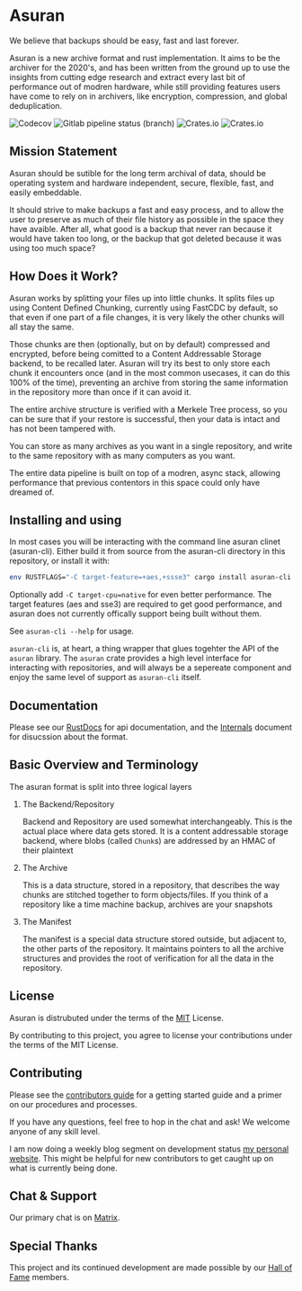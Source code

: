 Asuran
======

We believe that backups should be easy, fast and last forever.

Asuran is a new archive format and rust implementation. It aims to be the archiver for the 2020's, and has been written from the ground up to use the insights from cutting edge research and extract every last bit of performance out of modren hardware, while still providing features users have come to rely on in archivers, like encryption, compression, and global deduplication.

![Codecov](https://img.shields.io/codecov/c/gl/asuran-rs/asuran?style=flat-square) ![Gitlab pipeline status (branch)](https://img.shields.io/gitlab/pipeline/asuran-rs/asuran/master?style=flat-square) ![Crates.io](https://img.shields.io/crates/v/asuran?style=flat-square) ![Crates.io](https://img.shields.io/crates/l/asuran?style=flat-square)

Mission Statement
-----------------

Asuran should be sutible for the long term archival of data, should be operating system and hardware independent, secure, flexible, fast, and easily embeddable.

It should strive to make backups a fast and easy process, and to allow the user to preserve as much of their file history as possible in the space they have avaible. After all, what good is a backup that never ran because it would have taken too long, or the backup that got deleted because it was using too much space?

How Does it Work?
-----------------

Asuran works by splitting your files up into little chunks. It splits files up using Content Defined Chunking, currently using FastCDC by default, so that even if one part of a file changes, it is very likely the other chunks will all stay the same.

Those chunks are then (optionally, but on by default) compressed and encrypted, before being comitted to a Content Addressable Storage backend, to be recalled later. Asuran will try its best to only store each chunk it encounters once (and in the most common usecases, it can do this 100% of the time), preventing an archive from storing the same information in the repository more than once if it can avoid it.

The entire archive structure is verified with a Merkele Tree process, so you can be sure that if your restore is successful, then your data is intact and has not been tampered with.

You can store as many archives as you want in a single repository, and write to the same repository with as many computers as you want.

The entire data pipeline is built on top of a modren, async stack, allowing performance that previous contentors in this space could only have dreamed of.

Installing and using
--------------------

In most cases you will be interacting with the command line asuran clinet (asuran-cli). Either build it from source from the asuran-cli directory in this repository, or install it with:

```bash
env RUSTFLAGS="-C target-feature=+aes,+ssse3" cargo install asuran-cli
```

Optionally add `-C target-cpu=native` for even better performance. The target features (aes and sse3) are required to get good performance, and asuran does not currently offically support being built without them.

See `asuran-cli --help` for usage.

`asuran-cli` is, at heart, a thing wrapper that glues togehter the API of the `asuran` library. The `asuran` crate provides a high level interface for interacting with repositories, and will always be a sepereate component and enjoy the same level of support as `asuran-cli` itself.

Documentation
-------------

Please see our [RustDocs](https://asuran-rs.gitlab.io/asuran/asuran/) for api documentation, and the [Internals](https://www.asuran.rs/Internals.html) document for disucssion about the format.

Basic Overview and Terminology
------------------------------

The asuran format is split into three logical layers

1.	The Backend/Repository

	Backend and Repository are used somewhat interchangeably. This is the actual place where data gets stored. It is a content addressable storage backend, where blobs (called `Chunk`s) are addressed by an HMAC of their plaintext

2.	The Archive

	This is a data structure, stored in a repository, that describes the way chunks are stitched together to form objects/files. If you think of a repository like a time machine backup, archives are your snapshots

3.	The Manifest

	The manifest is a special data structure stored outside, but adjacent to, the other parts of the repository. It maintains pointers to all the archive structures and provides the root of verification for all the data in the repository.

License
-------

Asuran is distrubuted under the terms of the [MIT](LICENSE) License.

By contributing to this project, you agree to license your contributions under the terms of the MIT License.

Contributing
------------

Please see the [contributors guide](CONTRIBUTING.md) for a getting started guide and a primer on our procedures and processes.

If you have any questions, feel free to hop in the chat and ask! We welcome anyone of any skill level.

I am now doing a weekly blog segment on development status [my personal website](https://mccarty.io/). This might be helpful for new contributors to get caught up on what is currently being done.

Chat & Support
--------------

Our primary chat is on [Matrix](https://matrix.to/#/!gfTQMJBreSJoPEkEeI:matrix.org?via=matrix.org&via=t2bot.io).

Special Thanks
--------------

This project and its continued development are made possible by our [Hall of Fame](HALL_OF_FAME.md) members.
